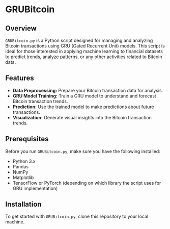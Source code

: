 # GRUBitcoin

## Overview
`GRUBitcoin.py` is a Python script designed for managing and analyzing Bitcoin transactions using GRU (Gated Recurrent Unit) models. This script is ideal for those interested in applying machine learning to financial datasets to predict trends, analyze patterns, or any other activities related to Bitcoin data.

## Features
- **Data Preprocessing:** Prepare your Bitcoin transaction data for analysis.
- **GRU Model Training:** Train a GRU model to understand and forecast Bitcoin transaction trends.
- **Prediction:** Use the trained model to make predictions about future transactions.
- **Visualization:** Generate visual insights into the Bitcoin transaction trends.

## Prerequisites
Before you run `GRUBitcoin.py`, make sure you have the following installed:
- Python 3.x
- Pandas
- NumPy
- Matplotlib
- TensorFlow or PyTorch (depending on which library the script uses for GRU implementation)

## Installation
To get started with `GRUBitcoin.py`, clone this repository to your local machine.
